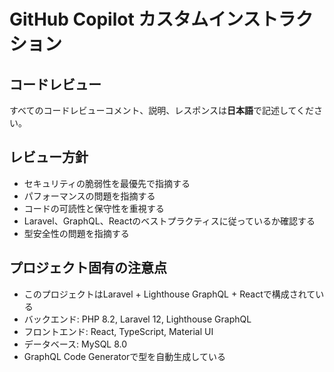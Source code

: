 # GitHub Copilot カスタムインストラクション

## コードレビュー

すべてのコードレビューコメント、説明、レスポンスは**日本語**で記述してください。

## レビュー方針

- セキュリティの脆弱性を最優先で指摘する
- パフォーマンスの問題を指摘する
- コードの可読性と保守性を重視する
- Laravel、GraphQL、Reactのベストプラクティスに従っているか確認する
- 型安全性の問題を指摘する

## プロジェクト固有の注意点

- このプロジェクトはLaravel + Lighthouse GraphQL + Reactで構成されている
- バックエンド: PHP 8.2, Laravel 12, Lighthouse GraphQL
- フロントエンド: React, TypeScript, Material UI
- データベース: MySQL 8.0
- GraphQL Code Generatorで型を自動生成している
